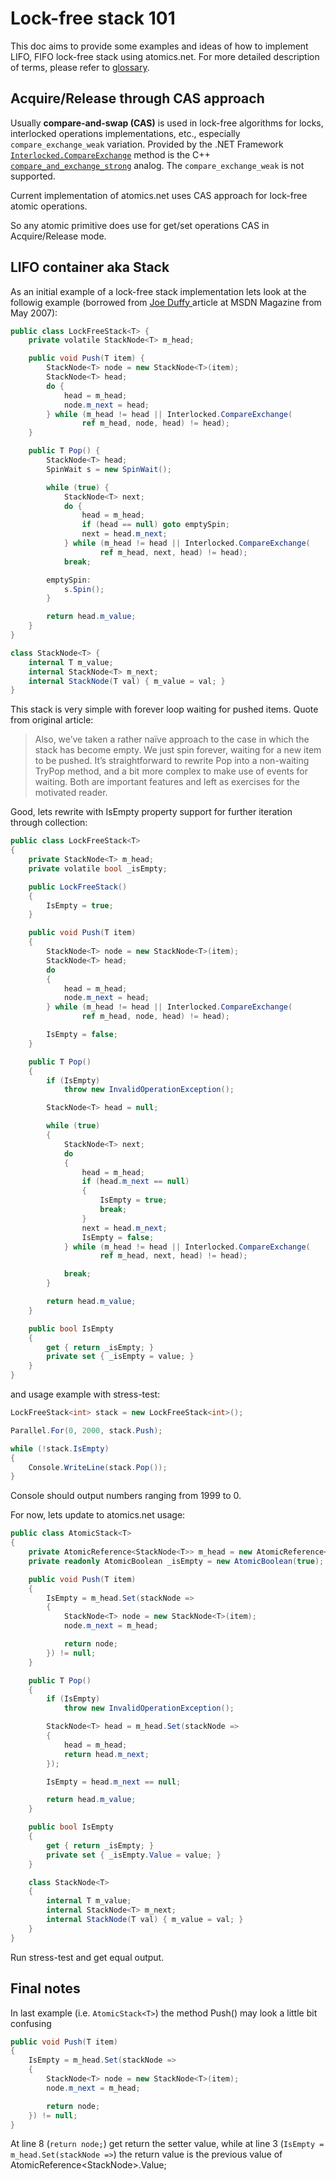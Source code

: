 # Lock-free stack 101

This doc aims to provide some examples and ideas of how to implement LIFO, FIFO lock-free stack using atomics.net.
For more detailed description of terms, please refer to [glossary](glossary.md).

Acquire/Release through CAS approach
-------

Usually **compare-and-swap (CAS)** is used in lock-free algorithms for locks, interlocked operations implementations, etc., especially `compare_exchange_weak` variation.
Provided by the .NET Framework [`Interlocked.CompareExchange`](https://msdn.microsoft.com/ru-ru/library/system.threading.interlocked.compareexchange(v=vs.110).aspx) method is the C++ [`compare_and_exchange_strong`](http://en.cppreference.com/w/cpp/atomic/atomic/compare_exchange) analog. The `compare_exchange_weak` is not supported.

Current implementation of atomics.net uses CAS approach for lock-free atomic operations.

So any atomic primitive does use for get/set operations CAS in Acquire/Release mode.

LIFO container aka Stack
-------

As an initial example of a lock-free stack implementation lets look at the followig example (borrowed from [Joe Duffy
](http://msdn.microsoft.com/msdnmag/issues/07/05/CLRInsideOut/default.aspx) article at MSDN Magazine from May 2007):
``` csharp
public class LockFreeStack<T> {
    private volatile StackNode<T> m_head;

    public void Push(T item) {
        StackNode<T> node = new StackNode<T>(item);
        StackNode<T> head;
        do {
            head = m_head;
            node.m_next = head;
        } while (m_head != head || Interlocked.CompareExchange(
                ref m_head, node, head) != head);
    }

    public T Pop() {
        StackNode<T> head;
        SpinWait s = new SpinWait();

        while (true) {
            StackNode<T> next;
            do {
                head = m_head;
                if (head == null) goto emptySpin;
                next = head.m_next;
            } while (m_head != head || Interlocked.CompareExchange(
                    ref m_head, next, head) != head);
            break;

        emptySpin:
            s.Spin();
        }

        return head.m_value;
    }
}

class StackNode<T> {
    internal T m_value;
    internal StackNode<T> m_next;
    internal StackNode(T val) { m_value = val; }
}
```
This stack is very simple with forever loop waiting for pushed items.
Quote from original article:
>Also, we’ve taken a rather naïve approach to the case in which the stack has become empty. We just spin forever, waiting for a new item to be pushed. It’s straightforward to rewrite Pop into a non-waiting TryPop method, and a bit more complex to make use of events for waiting. Both are important features and left as exercises for the motivated reader.

Good, lets rewrite with IsEmpty property support for further iteration through collection:
``` csharp
public class LockFreeStack<T>
{
    private StackNode<T> m_head;
    private volatile bool _isEmpty;

    public LockFreeStack()
    {
        IsEmpty = true;
    }

    public void Push(T item)
    {
        StackNode<T> node = new StackNode<T>(item);
        StackNode<T> head;
        do
        {
            head = m_head;
            node.m_next = head;
        } while (m_head != head || Interlocked.CompareExchange(
                ref m_head, node, head) != head);

        IsEmpty = false;
    }

    public T Pop()
    {
        if (IsEmpty)
            throw new InvalidOperationException();

        StackNode<T> head = null;

        while (true)
        {
            StackNode<T> next;
            do
            {
                head = m_head;
                if (head.m_next == null)
                {
                    IsEmpty = true;
                    break;
                }
                next = head.m_next;
                IsEmpty = false;
            } while (m_head != head || Interlocked.CompareExchange(
                    ref m_head, next, head) != head);

            break;
        }

        return head.m_value;
    }

    public bool IsEmpty
    {
        get { return _isEmpty; }
        private set { _isEmpty = value; }
    }
}
```

and usage example with stress-test:
``` csharp
LockFreeStack<int> stack = new LockFreeStack<int>();

Parallel.For(0, 2000, stack.Push);

while (!stack.IsEmpty)
{
    Console.WriteLine(stack.Pop());
}
```

Console should output numbers ranging from 1999 to 0.

For now, lets update to atomics.net usage:
``` csharp
public class AtomicStack<T>
{
    private AtomicReference<StackNode<T>> m_head = new AtomicReference<StackNode<T>>();
    private readonly AtomicBoolean _isEmpty = new AtomicBoolean(true);

    public void Push(T item)
    {
        IsEmpty = m_head.Set(stackNode =>
        {
            StackNode<T> node = new StackNode<T>(item);
            node.m_next = m_head;

            return node;
        }) != null;
    }

    public T Pop()
    {
        if (IsEmpty)
            throw new InvalidOperationException();

        StackNode<T> head = m_head.Set(stackNode =>
        {
            head = m_head;
            return head.m_next;
        });

        IsEmpty = head.m_next == null;

        return head.m_value;
    }

    public bool IsEmpty
    {
        get { return _isEmpty; }
        private set { _isEmpty.Value = value; }
    }

    class StackNode<T>
    {
        internal T m_value;
        internal StackNode<T> m_next;
        internal StackNode(T val) { m_value = val; }
    }
}
```

Run stress-test and get equal output.

Final notes
-------

In last example (i.e. `AtomicStack<T>`) the method Push() may look a little bit confusing
``` csharp
public void Push(T item)
{
    IsEmpty = m_head.Set(stackNode =>
    {
        StackNode<T> node = new StackNode<T>(item);
        node.m_next = m_head;

        return node;
    }) != null;
}
```
At line 8 (`return node;`) get return the setter value, while at line 3 (`IsEmpty = m_head.Set(stackNode =>`) the return value is the previous value of AtomicReference<StackNode<T>>.Value;